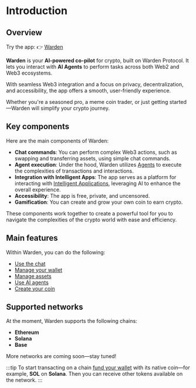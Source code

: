 ﻿---
sidebar_position: 1
---

# Introduction

## Overview

Try the app: 👉 [Warden](https://app.wardenprotocol.org)

**Warden** is your **AI-powered co-pilot** for crypto, built on Warden Protocol. It lets you interact with **AI Agents** to perform tasks across both Web2 and Web3 ecosystems.

With seamless Web3 integration and a focus on privacy, decentralization, and accessibility, the app offers a smooth, user-friendly experience.

Whether you're a seasoned pro, a meme coin trader, or just getting started—Warden will simplify your crypto journey.

## Key components

Here are the main components of Warden:

- **Chat commands**: You can perform complex Web3 actions, such as swapping and transferring assets, using simple chat commands.
- **Agent execution**: Under the hood, Warden utilizes [Agents](https://docs.wardenprotocol.org/learn/glossary#ai-agent) to execute the complexities of transactions and interactions.
- **Integration with Intelligent Apps**: The app serves as a platform for interacting with [Intelligent Applications](https://docs.wardenprotocol.org/learn/glossary#intelligent-application), leveraging AI to enhance the overall experience.
- **Accessibility**: The app is free, private, and uncensored.
- **Gamification**: You can create and grow your own coin to earn crypto.

These components work together to create a powerful tool for you to navigate the complexities of the crypto world with ease and efficiency.

## Main features

Within Warden, you can do the following:

- [Use the chat](use-the-chat)
- [Manage your wallet](manage-your-wallet)
- [Manage assets](manage-assets)
- [Use AI agents](use-ai-agents)
- [Create your coin](create-your-coin)

## Supported networks

At the moment, Warden supports the following chains:

- **Ethereum**
- **Solana**
- **Base**

More networks are coming soon—stay tuned!

:::tip
To start transacting on a chain [fund your wallet](manage-assets#deposit-assets) with its native coin—for example, **SOL** on **Solana**. Then you can receive other tokens available on the network.
:::
